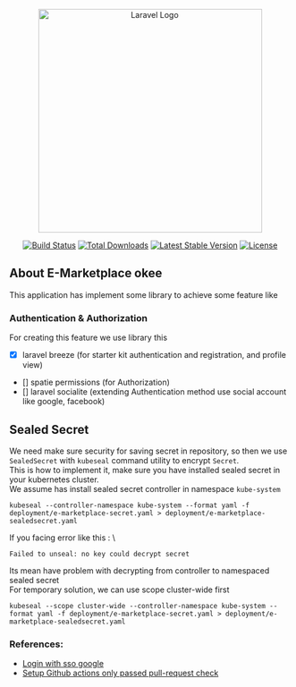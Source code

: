 <p align="center"><a href="https://laravel.com" target="_blank"><img src="https://raw.githubusercontent.com/laravel/art/master/logo-lockup/5%20SVG/2%20CMYK/1%20Full%20Color/laravel-logolockup-cmyk-red.svg" width="400" alt="Laravel Logo"></a></p>

<p align="center">
<a href="https://github.com/laravel/framework/actions"><img src="https://github.com/laravel/framework/workflows/tests/badge.svg" alt="Build Status"></a>
<a href="https://packagist.org/packages/laravel/framework"><img src="https://img.shields.io/packagist/dt/laravel/framework" alt="Total Downloads"></a>
<a href="https://packagist.org/packages/laravel/framework"><img src="https://img.shields.io/packagist/v/laravel/framework" alt="Latest Stable Version"></a>
<a href="https://packagist.org/packages/laravel/framework"><img src="https://img.shields.io/packagist/l/laravel/framework" alt="License"></a>
</p>

## About E-Marketplace okee

This application has implement some library to achieve some feature like 
### Authentication & Authorization
For creating this feature we use library this
- [x] laravel breeze (for starter kit authentication and registration, and profile view)
- [] spatie permissions (for Authorization)
- [] laravel socialite (extending Authentication method use social account like google, facebook)
## Sealed Secret 
We need make sure security for saving secret in repository, so then we use `SealedSecret` with `kubeseal` command utility to encrypt `Secret`.\
This is how to implement it, make sure you have installed sealed secret in your kubernetes cluster.\
We assume has install sealed secret controller in namespace `kube-system`
```
kubeseal --controller-namespace kube-system --format yaml -f deployment/e-marketplace-secret.yaml > deployment/e-marketplace-sealedsecret.yaml
```

If you facing error like this : \
```
Failed to unseal: no key could decrypt secret
```
Its mean have problem with decrypting from controller to namespaced sealed secret\
For temporary solution, we can use scope cluster-wide first
```
kubeseal --scope cluster-wide --controller-namespace kube-system --format yaml -f deployment/e-marketplace-secret.yaml > deployment/e-marketplace-sealedsecret.yaml
```

### References:
- [Login with sso google](https://codyrigg.medium.com/how-to-add-a-google-login-using-socialite-on-laravel-8-with-jetstream-6153581e7dc9)
- [Setup Github actions only passed pull-request check](https://stackoverflow.com/a/58655352)
